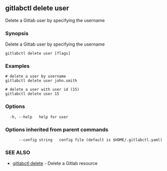 ## gitlabctl delete user

Delete a Gitlab user by specifying the username

### Synopsis

Delete a Gitlab user by specifying the username

```
gitlabctl delete user [flags]
```

### Examples

```
# delete a user by username
gitlabctl delete user john.smith

# delete a user with user id (15)
gitlabctl delete user 15
```

### Options

```
  -h, --help   help for user
```

### Options inherited from parent commands

```
      --config string   config file (default is $HOME/.gitlabctl.yaml)
```

### SEE ALSO

* [gitlabctl delete](gitlabctl_delete.md)	 - Delete a Gitlab resource

